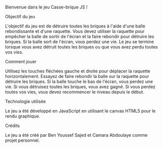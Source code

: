 Bienvenue dans le jeu Casse-brique JS !

Objectif du jeu

L'objectif du jeu est de détruire toutes les briques à l'aide d'une balle rebondissante et d'une raquette. Vous devez utiliser la raquette pour empêcher la balle de sortir de l'écran et la faire rebondir pour détruire les briques. Si la balle sort de l'écran, vous perdez une vie. Le jeu se termine lorsque vous avez détruit toutes les briques ou que vous avez perdu toutes vos vies.

Comment jouer

Utilisez les touches fléchées gauche et droite pour déplacer la raquette horizontalement.
Essayez de faire rebondir la balle sur la raquette pour détruire les briques.
Si la balle touche le bas de l'écran, vous perdez une vie.
Si vous détruisez toutes les briques, vous avez gagné.
Si vous perdez toutes vos vies, vous devez recommencer le niveau depuis le début.

Technologie utilisée

Le jeu a été développé en JavaScript en utilisant le canvas HTML5 pour le rendu graphique.

Crédits

Le jeu a été créé par Ben Youssef Sajed et Camara Abdoulaye comme projet personnel.